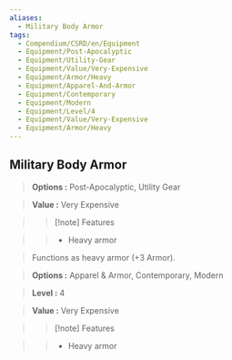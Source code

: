 ```yaml
---
aliases:
  - Military Body Armor
tags:
  - Compendium/CSRD/en/Equipment
  - Equipment/Post-Apocalyptic
  - Equipment/Utility-Gear
  - Equipment/Value/Very-Expensive
  - Equipment/Armor/Heavy
  - Equipment/Apparel-And-Armor
  - Equipment/Contemporary
  - Equipment/Modern
  - Equipment/Level/4
  - Equipment/Value/Very-Expensive
  - Equipment/Armor/Heavy
---
```

  
    
## Military Body Armor    
    
>    
> **Options :** Post-Apocalyptic, Utility Gear    
> **Value :** Very Expensive    
>>[!note] Features    
>> - Heavy armor    
    
>Functions as heavy armor (+3 Armor).    
> **Options :** Apparel & Armor, Contemporary, Modern    
> **Level :** 4    
> **Value :** Very Expensive    
>>[!note] Features    
>> - Heavy armor